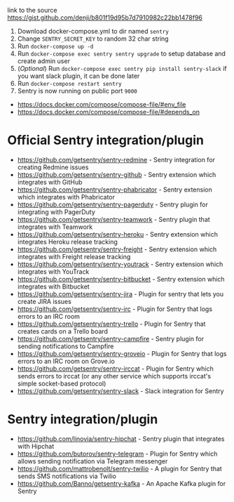 
link to the source https://gist.github.com/denji/b801f19d95b7d7910982c22bb1478f96

1. Download docker-compose.yml to dir named `sentry`
2. Change `SENTRY_SECRET_KEY` to random 32 char string
3. Run `docker-compose up -d`
4. Run `docker-compose exec sentry sentry upgrade` to setup database and create admin user
5. (*Optional*) Run `docker-compose exec sentry pip install sentry-slack` if you want slack plugin, it can be done later
6. Run `docker-compose restart sentry`
7. Sentry is now running on public port `9000`


* https://docs.docker.com/compose/compose-file/#env_file
* https://docs.docker.com/compose/compose-file/#depends_on

Official Sentry integration/plugin
===================================
* https://github.com/getsentry/sentry-redmine - Sentry integration for creating Redmine issues 
* https://github.com/getsentry/sentry-github - Sentry extension which integrates with GitHub
* https://github.com/getsentry/sentry-phabricator - Sentry extension which integrates with Phabricator
* https://github.com/getsentry/sentry-pagerduty - Sentry plugin for integrating with PagerDuty
* https://github.com/getsentry/sentry-teamwork - Sentry plugin that integrates with Teamwork
* https://github.com/getsentry/sentry-heroku - Sentry extension which integrates Heroku release tracking
* https://github.com/getsentry/sentry-freight - Sentry extension which integrates with Freight release tracking
* https://github.com/getsentry/sentry-youtrack - Sentry extension which integrates with YouTrack
* https://github.com/getsentry/sentry-bitbucket - Sentry extension which integrates with Bitbucket
* https://github.com/getsentry/sentry-jira - Plugin for sentry that lets you create JIRA issues
* https://github.com/getsentry/sentry-irc - Plugin for Sentry that logs errors to an IRC room
* https://github.com/getsentry/sentry-trello - Plugin for Sentry that creates cards on a Trello board
* https://github.com/getsentry/sentry-campfire - Sentry plugin for sending notifications to Campfire
* https://github.com/getsentry/sentry-groveio - Plugin for Sentry that logs errors to an IRC room on Grove.io
* https://github.com/getsentry/sentry-irccat - Plugin for Sentry which sends errors to irccat (or any other service which supports irccat's simple socket-based protocol)
* https://github.com/getsentry/sentry-slack - Slack integration for Sentry

Sentry integration/plugin
=========================
* https://github.com/linovia/sentry-hipchat - Sentry plugin that integrates with Hipchat
* https://github.com/butorov/sentry-telegram - Plugin for Sentry which allows sending notification via Telegram messenger
* https://github.com/mattrobenolt/sentry-twilio - A plugin for Sentry that sends SMS notifications via Twilio
* https://github.com/Banno/getsentry-kafka - An Apache Kafka plugin for Sentry